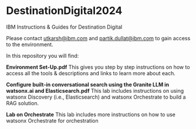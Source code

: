 # DestinationDigital2024
IBM Instructions &amp; Guides for Destination Digital

Please contact utkarsh@ibm.com and partik.dullat@ibm.com to gain access to the environment.

In this repository you will find:

**Environment Set-Up.pdf**
This gives you step by step instructions on how to access all the tools & descriptions and links to learn more about each. 

**Configure built-in conversational search using the Granite LLM in watsonx.ai and Elasticsearch.pdf**
This lab includes instructions on using watsonx Discovery (i.e., Elasticsearch) and watsonx Orchestrate to build a RAG solution. 

**Lab on Orchestrate**
This lab includes more instructions on how to use watsonx Orchestrate for orchestration

